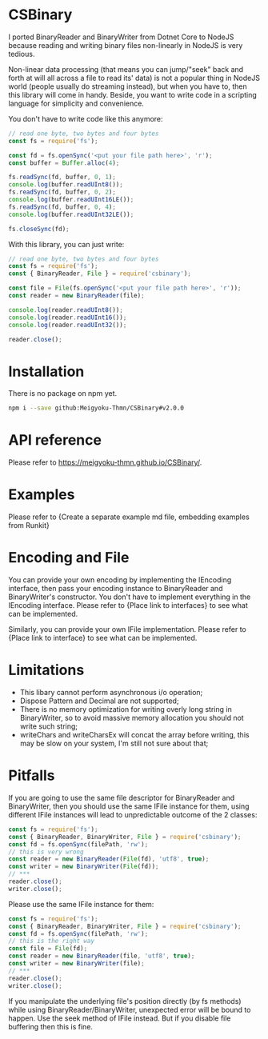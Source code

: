 # CSBinary
I ported BinaryReader and BinaryWriter from Dotnet Core to NodeJS because reading and writing binary files non-linearly in NodeJS is very tedious.

Non-linear data processing (that means you can jump/"seek" back and forth at will all across a file to read its' data) is not a popular thing in NodeJS world (people usually do streaming instead), but when you have to, then this library will come in handy. Beside, you want to write code in a scripting language for simplicity and convenience.

You don't have to write code like this anymore:
```js
// read one byte, two bytes and four bytes
const fs = require('fs');

const fd = fs.openSync('<put your file path here>', 'r');
const buffer = Buffer.alloc(4);

fs.readSync(fd, buffer, 0, 1);
console.log(buffer.readUInt8());
fs.readSync(fd, buffer, 0, 2);
console.log(buffer.readUInt16LE());
fs.readSync(fd, buffer, 0, 4);
console.log(buffer.readUInt32LE());

fs.closeSync(fd);
```
With this library, you can just write:
```js
// read one byte, two bytes and four bytes
const fs = require('fs');
const { BinaryReader, File } = require('csbinary');

const file = File(fs.openSync('<put your file path here>', 'r'));
const reader = new BinaryReader(file);

console.log(reader.readUInt8());
console.log(reader.readUInt16());
console.log(reader.readUInt32());

reader.close();
```
# Installation
There is no package on npm yet.
```bash
npm i --save github:Meigyoku-Thmn/CSBinary#v2.0.0
```

# API reference
Please refer to https://meigyoku-thmn.github.io/CSBinary/.

# Examples
Please refer to {Create a separate example md file, embedding examples from Runkit}

# Encoding and File
You can provide your own encoding by implementing the IEncoding interface, then pass your encoding instance to BinaryReader and BinaryWriter's constructor. You don't have to implement everything in the IEncoding interface. Please refer to {Place link to interfaces} to see what can be implemented.

Similarly, you can provide your own IFile implementation. Please refer to {Place link to interface} to see what can be implemented.

# Limitations
* This libary cannot perform asynchronous i/o operation;
* Dispose Pattern and Decimal are not supported;
* There is no memory optimization for writing overly long string in BinaryWriter, so to avoid massive memory allocation you should not write such string;
* writeChars and writeCharsEx will concat the array before writing, this may be slow on your system, I'm still not sure about that;

# Pitfalls
If you are going to use the same file descriptor for BinaryReader and BinaryWriter, then you should use the same IFile instance for them, using different IFile instances will lead to unpredictable outcome of the 2 classes:
```js
const fs = require('fs');
const { BinaryReader, BinaryWriter, File } = require('csbinary');
const fd = fs.openSync(filePath, 'rw');
// this is very wrong
const reader = new BinaryReader(File(fd), 'utf8', true);
const writer = new BinaryWriter(File(fd));
// ***
reader.close();
writer.close();
```
Please use the same IFile instance for them:
```js
const fs = require('fs');
const { BinaryReader, BinaryWriter, File } = require('csbinary');
const fd = fs.openSync(filePath, 'rw');
// this is the right way
const file = File(fd);
const reader = new BinaryReader(file, 'utf8', true);
const writer = new BinaryWriter(file);
// ***
reader.close();
writer.close();
```
If you manipulate the underlying file's position directly (by fs methods) while using BinaryReader/BinaryWriter, unexpected error will be bound to happen. Use the seek method of IFile instead. But if you disable file buffering then this is fine.
